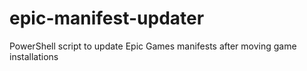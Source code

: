 # epic-manifest-updater
PowerShell script to update Epic Games manifests after moving game installations
